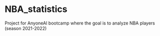 # NBA_statistics
Project for AnyoneAI bootcamp where the goal is to analyze NBA players (season 2021-2022)
